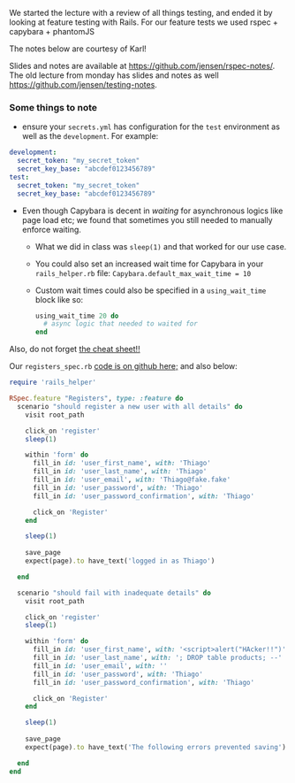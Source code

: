 We started the lecture with a review of all things testing, and ended it by looking at feature testing with Rails. For our feature tests we used rspec + capybara + phantomJS

The notes below are courtesy of Karl!

Slides and notes are available at https://github.com/jensen/rspec-notes/. The old lecture from monday has slides and notes as well https://github.com/jensen/testing-notes.

### Some things to note

- ensure your `secrets.yml` has configuration for the `test` environment as well as the `development`. For example:

```yml
development:
  secret_token: "my_secret_token"
  secret_key_base: "abcdef0123456789"
test:
  secret_token: "my_secret_token"
  secret_key_base: "abcdef0123456789"
```

- Even though Capybara is decent in _waiting_ for asynchronous logics like page load etc; we found that sometimes you still needed to manually enforce waiting.

  + What we did in class was `sleep(1)` and that worked for our use case.
  + You could also set an increased wait time for Capybara in your `rails_helper.rb` file:
    `Capybara.default_max_wait_time = 10`
  + Custom wait times could also be specified in a `using_wait_time` block like so:

    ```rb
    using_wait_time 20 do
      # async logic that needed to waited for
    end
    ```

Also, do not forget [the cheat sheet!!](https://devhints.io/capybara)


Our `registers_spec.rb` [code is on github here;]() and also below:

```rb
require 'rails_helper'

RSpec.feature "Registers", type: :feature do
  scenario "should register a new user with all details" do
    visit root_path

    click_on 'register'
    sleep(1)

    within 'form' do
      fill_in id: 'user_first_name', with: 'Thiago'
      fill_in id: 'user_last_name', with: 'Thiago'
      fill_in id: 'user_email', with: 'Thiago@fake.fake'
      fill_in id: 'user_password', with: 'Thiago'
      fill_in id: 'user_password_confirmation', with: 'Thiago'

      click_on 'Register'
    end

    sleep(1)
    
    save_page
    expect(page).to have_text('logged in as Thiago')

  end

  scenario "should fail with inadequate details" do
    visit root_path

    click_on 'register'
    sleep(1)

    within 'form' do
      fill_in id: 'user_first_name', with: '<script>alert("HAcker!!")'
      fill_in id: 'user_last_name', with: '; DROP table products; --'
      fill_in id: 'user_email', with: ''
      fill_in id: 'user_password', with: 'Thiago'
      fill_in id: 'user_password_confirmation', with: 'Thiago'

      click_on 'Register'
    end

    sleep(1)
    
    save_page
    expect(page).to have_text('The following errors prevented saving')

  end
end

```
